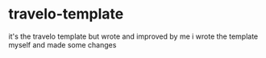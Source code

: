 # travelo-template
it's the travelo template but wrote and improved by me 
i wrote the template myself and made some changes
